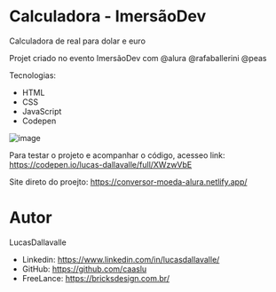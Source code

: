 # Calculadora - ImersãoDev
Calculadora de real para dolar e euro

Projet criado no evento ImersãoDev com @alura @rafaballerini @peas

Tecnologias:
- HTML
- CSS
- JavaScript
- Codepen


![image](https://user-images.githubusercontent.com/89872652/157483848-d73d51ff-37d3-49d8-89e9-d68dd37c88ab.png)


Para testar o projeto e acompanhar o código, acesseo link:  https://codepen.io/lucas-dallavalle/full/XWzwVbE

Site direto do proejto: https://conversor-moeda-alura.netlify.app/


# Autor
LucasDallavalle
- Linkedin: https://www.linkedin.com/in/lucasdallavalle/
-  GitHub: https://github.com/caaslu
- FreeLance:  https://bricksdesign.com.br/
